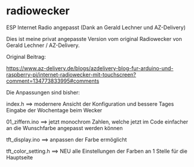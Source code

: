 # radiowecker
ESP Internet Radio angepasst (Dank an Gerald Lechner und AZ-Delivery)

Dies ist meine privat angepasste Version vom original Radiowecker von Gerald Lechner / AZ-Delivery.

Original Beitrag: 

https://www.az-delivery.de/blogs/azdelivery-blog-fur-arduino-und-raspberry-pi/internet-radiowecker-mit-touchscreen?comment=134773833995#comments

Die Anpassungen sind bisher:

index.h ==> modernere Ansicht der Konfiguration und bessere Tages Eingabe der Wochentage beim Wecker

01_ziffern.ino ==> jetzt monochrom Zahlen, welche jetzt im Code einfacher an die Wunschfarbe angepasst werden können

tft_display.ino ==> anpassen der Farbe ermöglicht

tft_color_setting.h ==> NEU alle Einstellungen der Farben an 1 Stelle für die Hauptseite



